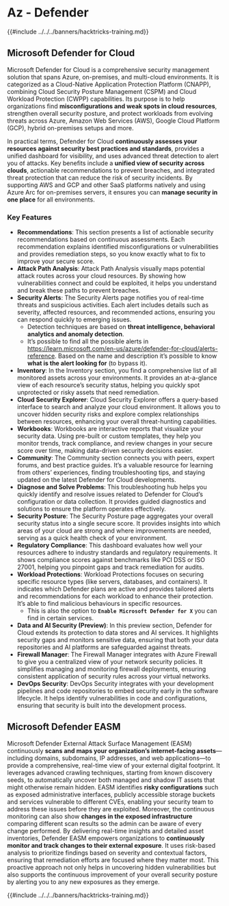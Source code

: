 # Az - Defender

{{#include ../../../banners/hacktricks-training.md}}

## Microsoft Defender for Cloud

Microsoft Defender for Cloud is a comprehensive security management solution that spans Azure, on-premises, and multi-cloud environments. It is categorized as a Cloud-Native Application Protection Platform (CNAPP), combining Cloud Security Posture Management (CSPM) and Cloud Workload Protection (CWPP) capabilities​. Its purpose is to help organizations find **misconfigurations and weak spots in cloud resources**, strengthen overall security posture, and protect workloads from evolving threats across Azure, Amazon Web Services (AWS), Google Cloud Platform (GCP), hybrid on-premises setups​ and more.

In practical terms, Defender for Cloud **continuously assesses your resources against security best practices and standards**, provides a unified dashboard for visibility, and uses advanced threat detection to alert you of attacks. Key benefits include a **unified view of security across clouds**, actionable recommendations to prevent breaches, and integrated threat protection that can reduce the risk of security incidents​.
By supporting AWS and GCP and other SaaS platforms natively and using Azure Arc for on-premises servers, it ensures you can **manage security in one place** for all environments​.

### Key Features

- **Recommendations**: This section presents a list of actionable security recommendations based on continuous assessments. Each recommendation explains identified misconfigurations or vulnerabilities and provides remediation steps, so you know exactly what to fix to improve your secure score.
- **Attack Path Analysis**: Attack Path Analysis visually maps potential attack routes across your cloud resources. By showing how vulnerabilities connect and could be exploited, it helps you understand and break these paths to prevent breaches.
- **Security Alerts**: The Security Alerts page notifies you of real-time threats and suspicious activities. Each alert includes details such as severity, affected resources, and recommended actions, ensuring you can respond quickly to emerging issues.
  - Detection techniques are based on **threat intelligence, behavioral analytics and anomaly detection**.
  - It’s possible to find all the possible alerts in https://learn.microsoft.com/en-us/azure/defender-for-cloud/alerts-reference. Based on the name and description it’s possible to know **what is the alert looking for** (to bypass it).
- **Inventory**: In the Inventory section, you find a comprehensive list of all monitored assets across your environments. It provides an at-a-glance view of each resource’s security status, helping you quickly spot unprotected or risky assets that need remediation.
- **Cloud Security Explorer**: Cloud Security Explorer offers a query-based interface to search and analyze your cloud environment. It allows you to uncover hidden security risks and explore complex relationships between resources, enhancing your overall threat-hunting capabilities.
- **Workbooks**: Workbooks are interactive reports that visualize your security data. Using pre-built or custom templates, they help you monitor trends, track compliance, and review changes in your secure score over time, making data-driven security decisions easier.
- **Community**: The Community section connects you with peers, expert forums, and best practice guides. It’s a valuable resource for learning from others’ experiences, finding troubleshooting tips, and staying updated on the latest Defender for Cloud developments.
- **Diagnose and Solve Problems**: This troubleshooting hub helps you quickly identify and resolve issues related to Defender for Cloud’s configuration or data collection. It provides guided diagnostics and solutions to ensure the platform operates effectively.
- **Security Posture**: The Security Posture page aggregates your overall security status into a single secure score. It provides insights into which areas of your cloud are strong and where improvements are needed, serving as a quick health check of your environment.
- **Regulatory Compliance**: This dashboard evaluates how well your resources adhere to industry standards and regulatory requirements. It shows compliance scores against benchmarks like PCI DSS or ISO 27001, helping you pinpoint gaps and track remediation for audits.
- **Workload Protections**: Workload Protections focuses on securing specific resource types (like servers, databases, and containers). It indicates which Defender plans are active and provides tailored alerts and recommendations for each workload to enhance their protection. It’s able to find malicious behaviours in specific resources.
  - This is also the option to **`Enable Microsoft Defender for X`** you can find in certain services.
- **Data and AI Security (Preview)**: In this preview section, Defender for Cloud extends its protection to data stores and AI services. It highlights security gaps and monitors sensitive data, ensuring that both your data repositories and AI platforms are safeguarded against threats.
- **Firewall Manager**: The Firewall Manager integrates with Azure Firewall to give you a centralized view of your network security policies. It simplifies managing and monitoring firewall deployments, ensuring consistent application of security rules across your virtual networks.
- **DevOps Security**: DevOps Security integrates with your development pipelines and code repositories to embed security early in the software lifecycle. It helps identify vulnerabilities in code and configurations, ensuring that security is built into the development process.

## Microsoft Defender EASM

Microsoft Defender External Attack Surface Management (EASM) continuously **scans and maps your organization’s internet-facing assets**—including domains, subdomains, IP addresses, and web applications—to provide a comprehensive, real-time view of your external digital footprint. It leverages advanced crawling techniques, starting from known discovery seeds, to automatically uncover both managed and shadow IT assets that might otherwise remain hidden. EASM identifies **risky configurations** such as exposed administrative interfaces, publicly accessible storage buckets and services vulnerable to different CVEs, enabling your security team to address these issues before they are exploited.
Moreover, the continuous monitoring can also show **changes in the exposed infrastructure** comparing different scan results so the admin can be aware of every change performed.
By delivering real-time insights and detailed asset inventories, Defender EASM empowers organizations to **continuously monitor and track changes to their external exposure**. It uses risk-based analysis to prioritize findings based on severity and contextual factors, ensuring that remediation efforts are focused where they matter most. This proactive approach not only helps in uncovering hidden vulnerabilities but also supports the continuous improvement of your overall security posture by alerting you to any new exposures as they emerge.

{{#include ../../../banners/hacktricks-training.md}}

